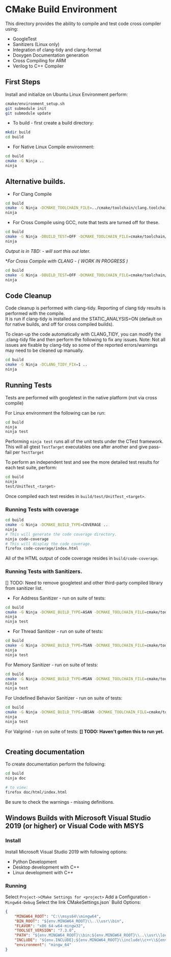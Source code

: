 # CMake Build Environment

This directory provides the ability to compile and test code cross compiler using:

* GoogleTest
* Sanitizers (Linux only)
* Integration of clang-tidy and clang-format
* Doxygen Documentation generation
* Cross Compiling for ARM
* Verilog to C++ Compiler

## First Steps

Install and initialize on Ubuntu Linux Environment perform:

```bash
cmake/environment_setup.sh
git submodule init
git submodule update
```

* To build - first create a build directory:

```bash
mkdir build
cd build
```

* For Native Linux Compile environment:

```bash
cd build
cmake -G Ninja ..
ninja
```

## Alternative builds.

* For Clang Compile

```bash
cd build
cmake -G Ninja -DCMAKE_TOOLCHAIN_FILE=../cmake/toolchain/clang.toolchain.cmake ..
ninja
```

* For Cross Compile using GCC, note that tests are turned off for these.

```bash
cd build
cmake -G Ninja -DBUILD_TEST=OFF -DCMAKE_TOOLCHAIN_FILE=cmake/toolchain/arm-gcc.toolchain.cmake ..
ninja
```

*Output is in TBD: - will sort this out later.*

**For Cross Compile with CLANG - *( WORK IN PROGRESS )**

```bash
cd build
cmake -G Ninja -DBUILD_TEST=OFF -DCMAKE_TOOLCHAIN_FILE=cmake/toolchain/arm-clang.toolchain.cmake ..
ninja
```

## Code Cleanup

Code cleanup is performed with clang-tidy.  Reporting of clang tidy results is performed with the compile.  
It is run if clang-tidy is installed and the STATIC_ANALYSIS=ON (default on for native builds, and off for cross compiled builds).

To clean-up the code automatically with CLANG_TIDY, you can modify the .clang-tidy file and then perform the following to fix any issues.
Note: Not all issues are fixable by clang-tidy so some of the reported errors/warnings may need to be cleaned up manually.

```bash
cd build
cmake -G Ninja -DCLANG_TIDY_FIX=1 ..
ninja
```


## Running Tests

Tests are performed with googletest in the native platform (not via cross compile)

For Linux environment the following can be run:

```bash
cd build
ninja
ninja test
```

Performing `ninja test` runs all of the unit tests under the CTest framework.  This will all gtest `TestTarget` executables one after another and give pass-fail per `TestTarget`

To perform an independent test and see the more detailed test results for each test suite, perform:

```bash
cd build
ninja
test/UnitTest_<target>
```

Once compiled each test resides in `build/test/UnitTest_<target>`.

### Running Tests with coverage

```bash
cd build
cmake -G Ninja -DCMAKE_BUILD_TYPE=COVERAGE ..
ninja
# This will generate the code coverage directory.
ninja code-coverage
# This will display the code coverage.
firefox code-coverage/index.html
```

All of the HTML output of code coverage resides in `build/code-coverage`.


### Running Tests with Sanitizers.

[] TODO: Need to remove googletest and other third-party compiled library from sanitizer list.

* For Address Sanitizer - run on suite of tests:

```bash
cd build
cmake -G Ninja -DCMAKE_BUILD_TYPE=ASAN -DCMAKE_TOOLCHAIN_FILE=cmake/toolchain/clang.toolchain.cmake ..
ninja
ninja test
```

* For Thread Sanitizer - run on suite of tests:

```bash
cd build
cmake -G Ninja -DCMAKE_BUILD_TYPE=TSAN -DCMAKE_TOOLCHAIN_FILE=cmake/toolchain/clang.toolchain.cmake ..
ninja
ninja test
```

For Memory Sanitizer - run on suite of tests:

```bash
cd build
cmake -G Ninja -DCMAKE_BUILD_TYPE=MSAN -DCMAKE_TOOLCHAIN_FILE=cmake/toolchain/clang.toolchain.cmake ..
ninja
ninja test
```

For Undefined Behavior Sanitizer - run on suite of tests:

```bash
cd build
cmake -G Ninja -DCMAKE_BUILD_TYPE=UBSAN -DCMAKE_TOOLCHAIN_FILE=cmake/toolchain/clang.toolchain.cmake ..
ninja
ninja test
```

For Valgrind - run on suite of tests:
**[] TODO:  Haven't gotten this to run yet.**

```bash
```
 
## Creating documentation

To create documentation perform the following:

```bash
cd build
ninja doc

# to view:
firefox doc/html/index.html
```

Be sure to check the warnings - missing definitions.

## Windows Builds with Microsoft Visual Studio 2019 (or higher) or Visual Code with MSYS

### Install

Install Microsoft Visual Studio 2019 with following options:
* Python Development
* Desktop development with C++
* Linux development with C++

### Running

Select `Project->CMake Settings for <project>`
Add a Configuration - `Mingw64-Debug`
Select the link CMakeSettings.json`
Build Options:

```json
{
    "MINGW64_ROOT": "C:\\msys64\\mingw64",
    "BIN_ROOT": "${env.MINGW64_ROOT}\\..\\usr\\bin",
    "FLAVOR": "x86_64-w64-mingw32",
    "TOOLSET_VERSION": "7.3.0",
    "PATH": "${env.MINGW64_ROOT}\\bin;${env.MINGW64_ROOT}\\..\\usr\\local\\bin;${env.MINGW64_ROOT}\\..\\usr\\bin;${env.MINGW64_ROOT}\\..\\bin;${env.PATH}",
    "INCLUDE": "${env.INCLUDE};${env.MINGW64_ROOT}\\include\\c++\\${env.TOOLSET_VERSION};${env.MINGW64_ROOT}\\include\\c++\\${env.TOOLSET_VERSION}\\tr1;${env.MINGW64_ROOT}\\include\\c++\\${env.TOOLSET_VERSION}\\${env.FLAVOR}",
    "environment": "mingw_64"
}
```
